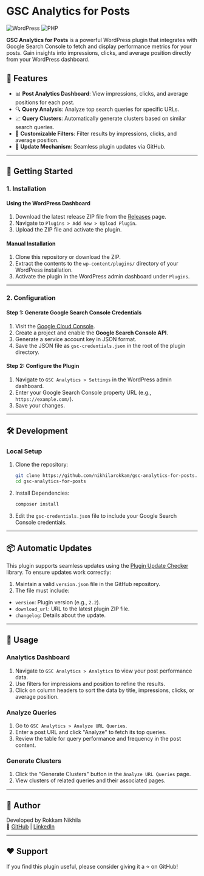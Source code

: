 # GSC Analytics for Posts









![WordPress](https://img.shields.io/badge/WordPress-6.3+-blue.svg)
![PHP](https://img.shields.io/badge/PHP-%3E%3D%207.4-8892BF.svg)

**GSC Analytics for Posts** is a powerful WordPress plugin that integrates with Google Search Console to fetch and display performance metrics for your posts. Gain insights into impressions, clicks, and average position directly from your WordPress dashboard.

## 🎯 Features

- 📊 **Post Analytics Dashboard**: View impressions, clicks, and average positions for each post.
- 🔍 **Query Analysis**: Analyze top search queries for specific URLs.
- 📈 **Query Clusters**: Automatically generate clusters based on similar search queries.
- 🎨 **Customizable Filters**: Filter results by impressions, clicks, and average position.
- 🔄 **Update Mechanism**: Seamless plugin updates via GitHub.

---

## 🚀 Getting Started

### 1. **Installation**
#### Using the WordPress Dashboard
1. Download the latest release ZIP file from the [Releases](https://github.com/nikhilarokkam/gsc-analytics-for-posts/releases) page.
2. Navigate to `Plugins > Add New > Upload Plugin`.
3. Upload the ZIP file and activate the plugin.

#### Manual Installation
1. Clone this repository or download the ZIP.
2. Extract the contents to the `wp-content/plugins/` directory of your WordPress installation.
3. Activate the plugin in the WordPress admin dashboard under `Plugins`.

---

### 2. **Configuration**
#### Step 1: Generate Google Search Console Credentials
1. Visit the [Google Cloud Console](https://console.cloud.google.com/).
2. Create a project and enable the **Google Search Console API**.
3. Generate a service account key in JSON format.
4. Save the JSON file as `gsc-credentials.json` in the root of the plugin directory.

#### Step 2: Configure the Plugin
1. Navigate to `GSC Analytics > Settings` in the WordPress admin dashboard.
2. Enter your Google Search Console property URL (e.g., `https://example.com/`).
3. Save your changes.

---

## 🛠️ Development

### Local Setup
1. Clone the repository:
   ```bash
   git clone https://github.com/nikhilarokkam/gsc-analytics-for-posts.git
   cd gsc-analytics-for-posts

2. Install Dependencies:
   ```bash
   composer install
   
3. Edit the `gsc-credentials.json` file to include your Google Search Console credentials.

---

## 📦 Automatic Updates
This plugin supports seamless updates using the [Plugin Update Checker](https://github.com/YahnisElsts/plugin-update-checker) library. To ensure updates work correctly:

1. Maintain a valid `version.json` file in the GitHub repository.
2. The file must include:
- `version`: Plugin version (e.g., `2.2`).
- `download_url`: URL to the latest plugin ZIP file.
- `changelog`: Details about the update.

---

## 📖 Usage

### Analytics Dashboard
1. Navigate to `GSC Analytics > Analytics` to view your post performance data.
2. Use filters for impressions and position to refine the results.
3. Click on column headers to sort the data by title, impressions, clicks, or average position.

### Analyze Queries
1. Go to `GSC Analytics > Analyze URL Queries`.
2. Enter a post URL and click "Analyze" to fetch its top queries.
3. Review the table for query performance and frequency in the post content.

### Generate Clusters
1. Click the "Generate Clusters" button in the `Analyze URL Queries` page.
2. View clusters of related queries and their associated pages.

---

## 👤 Author
Developed by Rokkam Nikhila<br />
🔗 [GitHub](https://github.com/nikhilarokkam) | [LinkedIn](https://www.linkedin.com/in/nikhila-rokkam-54a817259)

---

## ❤️ Support
If you find this plugin useful, please consider giving it a ⭐ on GitHub!
